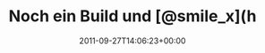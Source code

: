 ---
retweeted: false
source: <a href="http://termtter.org/" rel="nofollow">Termtter</a>
entities:
  hashtags: []
  symbols: []
  user_mentions:
  - name: "@smile_x *th"
    screen_name: smile_x
    indices:
    - '19'
    - '27'
    id_str: '14692865'
    id: '14692865'
  urls: []
display_text_range:
- '0'
- '59'
favorite_count: '0'
id_str: '118687934907027456'
truncated: false
retweet_count: '1'
id: '118687934907027456'
created_at: Tue Sep 27 14:06:23 +0000 2011
favorited: false
full_text: Noch ein Build und [@smile_x](https://twitter.com/smile_x) & ich kommen
  ins MAKE magazine.
lang: de
tags:
- pesos:twitter
date: '2011-09-27T14:06:23+00:00'
src: https://twitter.com/bascht/status/118687934907027456
original_url: https://twitter.com/bascht/status/118687934907027456
type: twitter_tweet
text: Noch ein Build und [@smile_x](https://twitter.com/smile_x) & ich kommen ins
  MAKE magazine.
title: Noch ein Build und [@smile_x](h

---